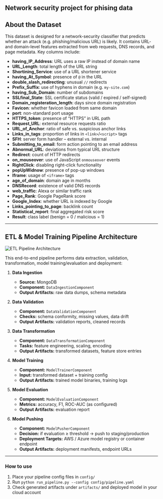 ## Network security project for phising data

## About the Dataset

This dataset is designed for a network-security classifier that predicts whether an attack (e.g. phishing/malicious URL) is likely. It contains URL- and domain-level features extracted from web requests, DNS records, and page metadata. Key columns include:

- **having_IP_Address**: URL uses a raw IP instead of domain name  
- **URL_Length**: total length of the URL string  
- **Shortining_Service**: use of a URL shortener service  
- **having_At_Symbol**: presence of `@` in the URL  
- **double_slash_redirecting**: unusual `//` redirects  
- **Prefix_Suffix**: use of hyphens in domain (e.g. `my-site.com`)  
- **having_Sub_Domain**: number of subdomains  
- **SSLfinal_State**: SSL certificate status (valid / expired / self-signed)  
- **Domain_registeration_length**: days since domain registration  
- **Favicon**: whether favicon loaded from same domain  
- **port**: non-standard port usage  
- **HTTPS_token**: presence of “HTTPS” in URL path  
- **Request_URL**: external resource requests ratio  
- **URL_of_Anchor**: ratio of safe vs. suspicious anchor links  
- **Links_in_tags**: proportion of links in `<link>`/`<script>` tags  
- **SFH**: server form handler – external vs. internal  
- **Submitting_to_email**: form action pointing to an email address  
- **Abnormal_URL**: deviations from typical URL structure  
- **Redirect**: count of HTTP redirects  
- **on_mouseover**: use of JavaScript `onmouseover` events  
- **RightClick**: disabling right-click functionality  
- **popUpWidnow**: presence of pop-up windows  
- **Iframe**: usage of `<iframe>` tags  
- **age_of_domain**: domain age in months  
- **DNSRecord**: existence of valid DNS records  
- **web_traffic**: Alexa or similar traffic rank  
- **Page_Rank**: Google PageRank score  
- **Google_Index**: whether URL is indexed by Google  
- **Links_pointing_to_page**: backlink count  
- **Statistical_report**: final aggregated risk score  
- **Result**: class label (benign = 0 / malicious = 1)  

---

## ETL & Model Training Pipeline Architecture

![ETL Pipeline Architecture](images/etl_pipeline.png)

This end-to-end pipeline performs data extraction, validation, transformation, model training/evaluation and deployment:

1. **Data Ingestion**  
   - **Source:** MongoDB  
   - **Component:** `DataIngestionComponent`  
   - **Output Artifacts:** raw data dumps, schema metadata  

2. **Data Validation**  
   - **Component:** `DataValidationComponent`  
   - **Checks:** schema conformity, missing values, data drift  
   - **Output Artifacts:** validation reports, cleaned records  

3. **Data Transformation**  
   - **Component:** `DataTransformationComponent`  
   - **Tasks:** feature engineering, scaling, encoding  
   - **Output Artifacts:** transformed datasets, feature store entries  

4. **Model Training**  
   - **Component:** `ModelTrainerComponent`  
   - **Input:** transformed dataset + training config  
   - **Output Artifacts:** trained model binaries, training logs  

5. **Model Evaluation**  
   - **Component:** `ModelEvaluationComponent`  
   - **Metrics:** accuracy, F1, ROC-AUC (as configured)  
   - **Output Artifacts:** evaluation report  

6. **Model Pushing**  
   - **Component:** `ModelPusherComponent`  
   - **Decision:** if evaluation ≥ threshold → push to staging/production  
   - **Deployment Targets:** AWS / Azure model registry or container endpoint  
   - **Output Artifacts:** deployment manifests, endpoint URLs  

---

### How to use

1. Place your pipeline config files in `config/`  
2. Run `python run_pipeline.py --config config/pipeline.yaml`  
3. Check generated artifacts under `artifacts/` and deployed model in your cloud account  

